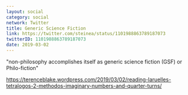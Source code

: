 ```yaml
---
layout: social
category: social
network: Twitter
title: Generic Science Fiction
link: https://twitter.com/steinea/status/1101988863789187073
twitterID: 1101988863789187073
date: 2019-03-02
---
```


"non-philosophy accomplishes itself as generic science fiction (GSF) or Philo-fiction"

<https://terenceblake.wordpress.com/2019/03/02/reading-laruelles-tetralogos-2-methodos-imaginary-numbers-and-quarter-turns/>
